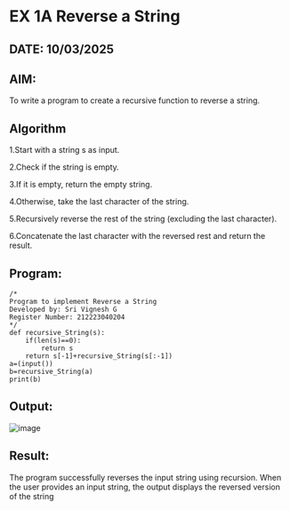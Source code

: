 # EX 1A Reverse a String

## DATE: 10/03/2025

## AIM:
To write a program to create a recursive function to reverse a string.

## Algorithm
1.Start with a string s as input.

2.Check if the string is empty.

3.If it is empty, return the empty string.

4.Otherwise, take the last character of the string.

5.Recursively reverse the rest of the string (excluding the last character).

6.Concatenate the last character with the reversed rest and return the result.    

## Program:
```
/*
Program to implement Reverse a String
Developed by: Sri Vignesh G
Register Number: 212223040204
*/
def recursive_String(s):
    if(len(s)==0):
        return s
    return s[-1]+recursive_String(s[:-1])
a=(input())
b=recursive_String(a)
print(b)
```

## Output:
![image](https://github.com/user-attachments/assets/ea3eb5d9-f00c-4d7a-8b7d-99859806ad3c)


## Result:
The program successfully reverses the input string using recursion. When the user provides an input string, the output displays the reversed version of the string
